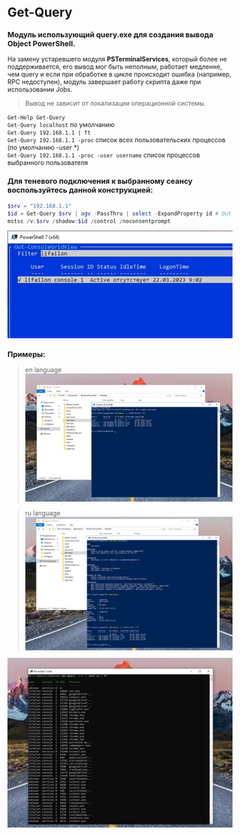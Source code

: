 # Get-Query
### Модуль использующий query.exe для создания вывода Object PowerShell.
На замену устаревшего модуля **PSTerminalServices**, который более не поддерживается, его вывод мог быть неполным, работает медленне, чем query и если при обработке в цикле происходит ошибка (например, RPC недоступен), модуль завершает работу скрипта даже при использовании Jobs.

> Вывод не зависит от локализации операционной системы.

`Get-Help Get-Query` \
`Get-Query localhost` по умолчанию \
`Get-Query 192.168.1.1 | ft` \
`Get-Query 192.168.1.1 -proc` список всех пользовательских процессов (по умолчанию -user *) \
`Get-Query 192.168.1.1 -proc -user username` список процессов выбранного пользователя

### Для теневого подключения к выбранному сеансу воспользуйтесь данной конструкцией:
```PowerShell
$srv = "192.168.1.1"
$id = Get-Query $srv | ogv -PassThru | select -ExpandProperty id # Out-GridView or Out-ConsoleGridView
mstsc /v:$srv /shadow:$id /control /noconsentprompt
```

![Image alt](https://github.com/Lifailon/Get-Query/blob/rsa/Screen/Get-Query-OCGV.jpg)

### Примеры:

> en language
![Image alt](https://github.com/Lifailon/Get-Query/blob/rsa/Screen/Get-Query-EN.jpg)

> ru language
![Image alt](https://github.com/Lifailon/Get-Query/blob/rsa/Screen/Get-Query-RU.jpg)

![Image alt](https://github.com/Lifailon/Get-Query/blob/rsa/Screen/Get-Query-User-Process.jpg)
